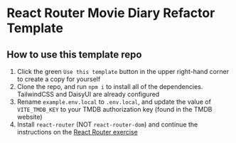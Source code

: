 # React Router Movie Diary Refactor Template

## How to use this template repo

1. Click the green `Use this template` button in the upper right-hand corner to create a copy for yourself
2. Clone the repo, and run `npm i` to install all of the dependencies. TailwindCSS and DaisyUI are already configured
3. Rename `example.env.local` to `.env.local`, and update the value of `VITE_TMDB_KEY` to your TMDB authorization key (found in the TMDB website)
4. Install `react-router` (NOT `react-router-dom`) and continue the instructions on the [React Router exercise](https://learn.wbscodingschool.com/courses/full-stack-web-app/lessons/%F0%9F%A7%A9-react-router/)
